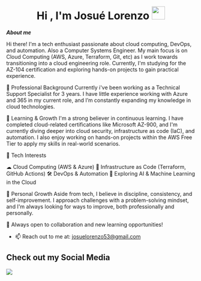 <h1 align="center">Hi , I'm Josué Lorenzo <img src="https://media.giphy.com/media/hvRJCLFzcasrR4ia7z/giphy.gif" width="35"></h1>

***About me***

Hi there! I'm a tech enthusiast passionate about cloud computing, DevOps, and automation. Also a Computer Systems Engineer. My main focus is on Cloud Computing (AWS, Azure, Terraform, Git, etc) as I work towards transitioning into a cloud engineering role. Currently, I'm studying for the AZ-104 certification and exploring hands-on projects to gain practical experience.

🔹 Professional Background
    Currently i've been working as a Technical Support Specialist for 3 years. I have little experience working with Azure and 365 in my current role, and I’m constantly expanding my knowledge in cloud technologies.

🔹 Learning & Growth
    I'm a strong believer in continuous learning. I have completed cloud-related certifications like Microsoft AZ-900, and I'm currently diving deeper into cloud security, infrastructure as code (IaC), and automation. I 
    also enjoy working on hands-on projects within the AWS Free Tier to apply my skills in real-world scenarios.

🔹 Tech Interests

  ☁ Cloud Computing (AWS & Azure)
 🔧 Infrastructure as Code (Terraform, GitHub Actions)
  🛠 DevOps & Automation
 🤖 Exploring AI & Machine Learning in the Cloud

🔹 Personal Growth
    Aside from tech, I believe in discipline, consistency, and self-improvement. I approach challenges with a problem-solving mindset, and I'm always looking for ways to improve, both professionally and personally.

🚀 Always open to collaboration and new learning opportunities!
- 📫 Reach out to me at: <a href="josuelorenzo53@gmail.com">josuelorenzo53@gmail.com</a>

</span>

## Check out my Social Media

<a href= "https://www.linkedin.com/in/josuelorenzo/">
 <img src="https://img.shields.io/badge/linkedin-%230077B5.svg?style=for-the-badge&logo=linkedin&logoColor=white"
